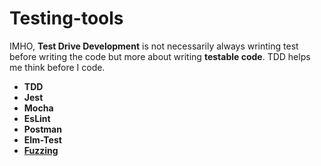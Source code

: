 # Testing-tools

IMHO, **Test Drive Development** is not necessarily always wrinting test before writing the code but more about writing **testable code**. TDD helps me think before I code.

- __TDD__
- __Jest__
- __Mocha__
- __EsLint__
- __Postman__
- __Elm-Test__
- [__Fuzzing__](https://en.wikipedia.org/wiki/Fuzzing)